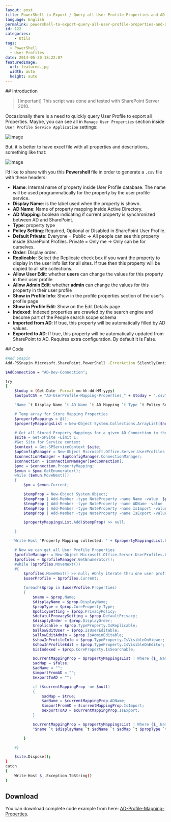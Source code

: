 ```yaml
---
layout: post
title: PowerShell to Export / Query all User Profile Properties and AD Mappings
language: English
permalink: powershell-to-export-query-all-user-profile-properties-and-ad-mappings
id: 122
categories:
    - Utils
tags:
  - PowerShell
  - User Profiles
date: 2014-05-30 18:22:07
featuredImage: 
  url: featured.jpg
  width: auto
  height: auto
---
```


## Introduction
> [Important] This script was done and tested with SharePoint Server 2010.

Occasionally there is a need to quickly query User Profile to export all Properties. Maybe, you can see all in `Manage User Properties` section inside `User Profile Service Application` settings:

![image](./image4.png)

But, it is better to have excel file with all properties and descriptions, something like that:

![image](./image5.png)

I’d like to share with you this **Powershell** file in order to generate a `.csv` file with these headers:

- **Name**: Internal name of property inside User Profile database. The name will be used programmatically for the property by the user profile service.
- **Display Name**: is the label used when the property is shown.
- **AD Name**: Name of property mapping inside Active Directory.
- **AD Mapping**: boolean indicating if current property is synchronized between AD and SharePoint.
- **Type**: property type
- **Policy Setting**: Required, Optional or Disabled in SharePoint User Profile.
- **Default Private**: Everyone = Public -> All people can see this property inside SharePoint Profiles. Private = Only me -> Only can be for ourselves.
- **Order**: Display order.
- **Replicable**: Select the Replicate check box if you want the property to display in the user info list for all sites. If true then this property will be copied to all site collections.
- **Allow User Edit**: whether **users** can change the values for this property in their user profile
- **Allow Admin Edit**: whether **admin** can change the values for this property in their user profile
- **Show in Profile Info**: Show in the profile properties section of the user's profile page
- **Show in Profile Edit**: Show on the Edit Details page
- **Indexed**: Indexed properties are crawled by the search engine and become part of the People search scope schema
- **Imported from AD**: If true, this property will be automatically filled by AD values.
- **Exported to AD**: If true, this property will be automatically updated from SharePoint to AD. Requires extra configuration. By default it is False.

## Code
```bash
#Add Snapin
Add-PSSnapin Microsoft.SharePoint.PowerShell -ErrorAction SilentlyContinue 

$AdConnection = "AD-Dev-Connection";

try
{
    $today = (Get-Date -Format mm-hh-dd-MM-yyyy)
    $outputCSV = "AD-UserProfile-Mapping-Properties_" + $today + ".csv";

    "Name `t Display Name `t AD Name `t AD Mapping `t Type `t Policy Setting `t Default Private `t Order `t Replicable `t Allow User Edit `t Allow Admin Edit `t Show in Profile Info `t Show in Profile Edit `t Indexed `t Imported from AD `t Exported to AD" | out-file $outputCSV; 

    # Temp array for Store Mapping Properties
    $propertyMappings = @();
    $propertyMappingsList = New-Object System.Collections.ArrayList($null)

    # Get all Stored Property Mappings for a given AD Connection in the ADConnection parameter
    $site = Get-SPSite -Limit 1;    
    #Get Site for Service context
    $context = Get-SPServiceContext $site;
    $upConfigManager = New-Object Microsoft.Office.Server.UserProfiles.UserProfileConfigManager($context);
    $connectionManager = $upConfigManager.ConnectionManager;
    $connection = $connectionManager[$AdConnection];
    $pmc = $connection.PropertyMapping;
    $emun = $pmc.GetEnumerator();
    while ($emun.MoveNext())
    {
        $pm = $emun.Current;

        $tempProp = New-Object System.Object;
        $tempProp | Add-Member -type NoteProperty -name Name -value  $pm.ProfileProperty.Name;
        $tempProp | Add-Member -type NoteProperty -name ADName -value  $pm.OriginalDataSourcePropertyName;
        $tempProp | Add-Member -type NoteProperty -name IsImport -value  $pm.IsImport;
        $tempProp | Add-Member -type NoteProperty -name IsExport -value  $pm.IsExport;

        $propertyMappingsList.Add($tempProp) >> null;

    }

    Write-Host "Property Mapping collected: " + $propertyMappingsList.Count;

    # Now we can get all User Profile Properties
    $profileManager = New-Object Microsoft.Office.Server.UserProfiles.UserProfileManager($context);
    $profiles = $profileManager.GetEnumerator();
    #while ($profiles.MoveNext())
    #{
        $profiles.MoveNext() >> null; #Only iterate thru one user profile
        $userProfile = $profiles.Current;

        foreach($prop in $userProfile.Properties)
        {
            $name = $prop.Name;
            $displayName = $prop.DisplayName;
            $propType = $prop.CoreProperty.Type;
            $policySetting = $prop.PrivacyPolicy;
            $defatulProvacySetting = $prop.DefaultPrivacy;
            $disaplyOrder = $prop.DisplayOrder;
            $replicable = $prop.TypeProperty.IsReplicable;
            $allowEditUser = $prop.IsUserEditable;
            $allowEditAdmin = $prop.IsAdminEditable;
            $showInProfileInfo = $prop.TypeProperty.IsVisibleOnViewer;
            $showInProfileEdit = $prop.TypeProperty.IsVisibleOnEditor;
            $isIndexed = $prop.CoreProperty.IsSearchable;

            $currentMappingProp = $propertyMappingsList | Where {$_.Name -Match $name}
            $adMap = $false;
            $adName = "";
            $importFromAD = "";
            $exportToAD = "";

            if ($currentMappingProp -ne $null)
            {
                $adMap = $true;
                $adName = $currentMappingProp.ADName;
                $importFromAD = $currentMappingProp.IsImport;
                $exportToAD = $currentMappingProp.IsExport;
            }

            $currentMappingProp = $propertyMappingsList | Where {$_.Name -Match "LastName"}
            "$name `t $displayName `t $adName `t $adMap `t $propType `t $policySetting `t $defatulProvacySetting `t $disaplyOrder `t $replicable `t $allowEditUser `t $allowEditAdmin `t $showInProfileInfo `t $showInProfileEdit `t $isIndexed `t $importFromAD `t $exportToAD" | Out-File $outputCSV -Append; 

        }

    #}

    $site.Dispose();
}
catch
{
    Write-Host $_.Exception.ToString()
}
```

## Download
You can download complete code example from here: [AD-Profile-Mapping-Properties](./ad-profile-mapping-properties.zip).
